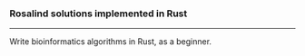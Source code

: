 ### Rosalind solutions implemented in Rust

---

Write bioinformatics algorithms in Rust, as a beginner.

